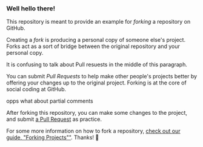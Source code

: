 ### Well hello there!

This repository is meant to provide an example for *forking* a repository on GitHub.

Creating a *fork* is producing a personal copy of someone else's project. Forks act as a sort of bridge between the original repository and your personal copy. 

It is confusing to talk about Pull resuests in the middle of this paragraph.

You can submit *Pull Requests* to help make other people's projects better by offering your changes up to the original project. Forking is at the core of social coding at GitHub.

opps what about partial comments

After forking this repository, you can make some changes to the project, and submit [a Pull Request](https://github.com/octocat/Spoon-Knife/pulls) as practice.

For some more information on how to fork a repository, [check out our guide, "Forking Projects""](http://guides.github.com/overviews/forking/). Thanks! :sparkling_heart:
